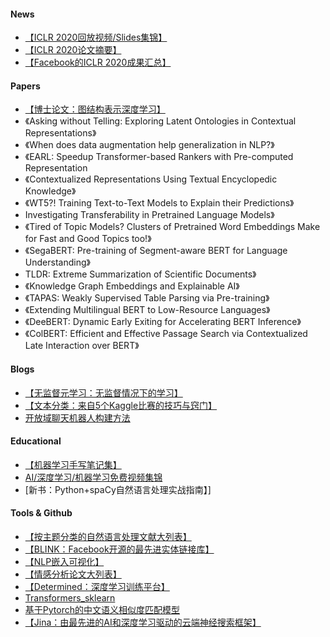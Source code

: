 #### News
- [【ICLR 2020回放视频/Slides集锦】](https://iclr.cc/virtual_2020/papers.html?filter=keywords)
- [【ICLR 2020论文摘要】](https://docs.google.com/document/d/17pnPvWglcerkjFLOn-3Y1lB4MQMO-eVlPXjJUKl8XDw/edit)
- [【Facebook的ICLR 2020成果汇总】](https://ai.facebook.com/blog/facebook-research-at-iclr-2020/)

#### Papers
- [【博士论文：图结构表示深度学习】](https://dare.uva.nl/search?identifier=1b63b965-24c4-4bcd-aabb-b849056fa76d)
- 《Asking without Telling: Exploring Latent Ontologies in Contextual Representations》
- 《When does data augmentation help generalization in NLP?》
- 《EARL: Speedup Transformer-based Rankers with Pre-computed Representation
- 《Contextualized Representations Using Textual Encyclopedic Knowledge》
- 《WT5?! Training Text-to-Text Models to Explain their Predictions》
- Investigating Transferability in Pretrained Language Models》
- 《Tired of Topic Models? Clusters of Pretrained Word Embeddings Make for Fast and Good Topics too!》
- 《SegaBERT: Pre-training of Segment-aware BERT for Language Understanding》
- TLDR: Extreme Summarization of Scientific Documents》
- 《Knowledge Graph Embeddings and Explainable AI》
- 《TAPAS: Weakly Supervised Table Parsing via Pre-training》
- 《Extending Multilingual BERT to Low-Resource Languages》
- 《DeeBERT: Dynamic Early Exiting for Accelerating BERT Inference》
- 《ColBERT: Efficient and Effective Passage Search via Contextualized Late Interaction over BERT》

#### Blogs
- [【无监督元学习：无监督情况下的学习】](https://bair.berkeley.edu/blog/2020/05/01/umrl/)
- [【文本分类：来自5个Kaggle比赛的技巧与窍门】](https://neptune.ai/blog/text-classification-tips-and-tricks-kaggle-competitions)
- [开放域聊天机器人构建方法](https://parl.ai/projects/blender/)


#### Educational
- [【机器学习手写笔记集】](https://visual-ml-notes.github.io/)
- [AI/深度学习/机器学习免费视频集锦](https://www.marktechpost.com/free-ai-ml-deep-learning-video-lectures/)
- [新书：Python+spaCy自然语言处理实战指南】]


#### Tools & Github
- [【按主题分类的自然语言处理文献大列表】](https://github.com/changwookjun/nlp-paper)
- [【BLINK：Facebook开源的最先进实体链接库】](https://github.com/facebookresearch/BLINK)
- [【NLP嵌入可视化】](https://github.com/mera-company/nlp-embeddings-visualizer)
- [【情感分析论文大列表】](https://github.com/declare-lab/awesome-sentiment-analysis)
- [【Determined：深度学习训练平台】](https://github.com/determined-ai/determined)
- [Transformers_sklearn ](https://github.com/trueto/transformers_sklearn)
- [基于Pytorch的中文语义相似度匹配模型](https://github.com/zhaogaofeng611/TextMatch)
- [【Jina：由最先进的AI和深度学习驱动的云端神经搜索框架】](https://github.com/jina-ai/jina)